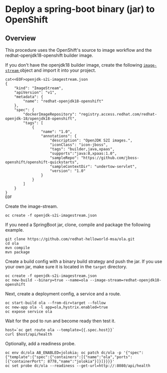 # Deploy a spring-boot binary (jar) to OpenShift 
## Overview
This procedure uses the OpenShift's source to image workflow and the redhat-openjdk18-openshift builder image.

If you don't have the openjdk18 builder image, create the following [```image-stream``` ](https://gist.githubusercontent.com/tqvarnst/3ca512b01b7b7c1a1da0532939350e23/raw/3869a54c7dd960965f0e66907cdc3eba6d160cad/openjdk-s2i-imagestream.json) object and import it into your project.

```
cat<<EOF>openjdk-s2i-imagestream.json
{
    "kind": "ImageStream",
    "apiVersion": "v1",
    "metadata": {
        "name": "redhat-openjdk18-openshift"
    },
    "spec": {
        "dockerImageRepository": "registry.access.redhat.com/redhat-openjdk-18/openjdk18-openshift",
        "tags": [
            {
                "name": "1.0",
                "annotations": {
                    "description": "OpenJDK S2I images.",
                    "iconClass": "icon-jboss",
                    "tags": "builder,java,xpaas",
                    "supports":"java:8,xpaas:1.0",
                    "sampleRepo": "https://github.com/jboss-openshift/openshift-quickstarts",
                    "sampleContextDir": "undertow-servlet",
                    "version": "1.0"
                }
            }
        ]
    }
}
EOF
```

Create the image-stream.

```
oc create -f openjdk-s2i-imagestream.json
```

If you need a SpringBoot jar, clone, compile and package the following example.
```
git clone https://github.com/redhat-helloworld-msa/ola.git
cd ola
mvn compile
mvn package
```

Create a build config with a binary build strategy and push the jar. If you use your own jar, make sure it is located in the ```target``` directory.
```
oc create -f openjdk-s2i-imagestream.json
oc new-build --binary=true --name=ola --image-stream=redhat-openjdk18-openshift
```
Next, create a deployment config, a service and a route.
```
oc start-build ola --from-dir=target --follow
oc new-app ola -l app=ola,hystrix.enabled=true
oc expose service ola
```

Wait for the pod to run and become ready then test it.

```
host=`oc get route ola --template={{.spec.host}}`
curl $host/api/health
```

Optionally, add a readiness probe.
```
oc env dc/ola AB_ENABLED=jolokia; oc patch dc/ola -p '{"spec":{"template":{"spec":{"containers":[{"name":"ola","ports":[{"containerPort": 8778,"name":"jolokia"}]}]}}}}'
oc set probe dc/ola --readiness --get-url=http://:8080/api/health
```
